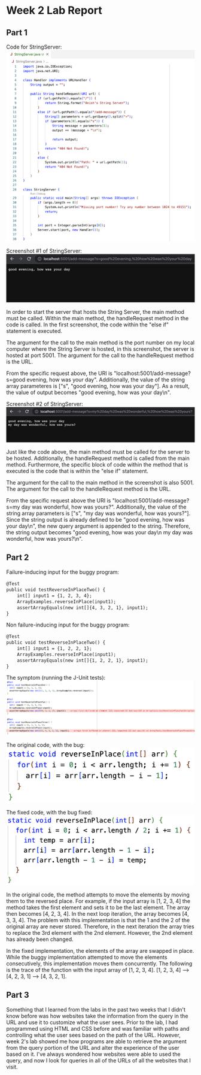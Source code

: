 # Week 2 Lab Report

## Part 1

Code for StringServer:
![Image](images/StringServer.png)

Screenshot #1 of StringServer:
![Image](images/StringServerDemo1.png)

In order to start the server that hosts the String Server, the main method must be called. Within the main method, the handleRequest method in the code is called. In the first screenshot, the code within the "else if" statement is executed.

The argument for the call to the main method is the port number on my local computer where the String Server is hosted, in this screenshot, the server is hosted at port 5001. The argument for the call to the handleRequest method is the URL. 

From the specific request above, the URI is "localhost:5001/add-message?s=good evening, how was your day". Additionally, the value of the string array parameteres is ["s", "good evening, how was your day"]. As a result, the value of output becomes "good evening, how was your day\n".

Screenshot #2 of StringServer:
![Image](images/StringServerDemo2.png)

Just like the code above, the main method must be called for the server to be hosted. Additionally, the handleRequest method is called from the main method. Furthermore, the specific block of code within the method that is executed is the code that is within the "else if" statement. 

The argument for the call to the main method in the screenshot is also 5001. The argument for the call to the handleRequest method is the URL. 

From the specific request above the URI is "localhost:5001/add-message?s=my day was wonderful, how was yours?". Additionally, the value of the string array parameters is ["s", "my day was wonderful, how was yours?"]. Since the string output is already defined to be "good evening, how was your day\n", the new query argument is appended to the string. Therefore, the string output becomes "good evening, how was your day\n my day was wonderful, how was yours?\n".

## Part 2

Failure-inducing input for the buggy program:
```
@Test
public void testReverseInPlaceTwo() {
    int[] input1 = {1, 2, 3, 4};
    ArrayExamples.reverseInPlace(input1);
    assertArrayEquals(new int[]{4, 3, 2, 1}, input1);
}
```

Non failure-inducing input for the buggy program:
```
@Test
public void testReverseInPlaceTwo() {
    int[] input1 = {1, 2, 2, 1};
    ArrayExamples.reverseInPlace(input1);
    assertArrayEquals(new int[]{1, 2, 2, 1}, input1);
}
```

The symptom (running the J-Unit tests):
![Image](images/TestSymptoms.png)

The original code, with the bug:  
![Image](images/PreFix.png)

The fixed code, with the bug fixed:  
![Image](images/PostFix.png)

In the original code, the method attempts to move the elements by moving them to the reversed place. For example, if the input array is [1, 2, 3, 4] the method takes the first element and sets it to be the last element. The array then becomes [4, 2, 3, 4]. In the next loop iteration, the array becomes [4, 3, 3, 4]. The problem with this implementation is that the 1 and the 2 of the original array are never stored. Therefore, in the next iteration the array tries to replace the 3rd element with the 2nd element. However, the 2nd element has already been changed. 

In the fixed implementation, the elements of the array are swapped in place. While the buggy implementation attempted to move the elements consecutively, this implementation moves them concurrently. The following is the trace of the function with the input array of [1, 2, 3, 4]. [1, 2, 3, 4] --> [4, 2, 3, 1] --> [4, 3, 2, 1].

## Part 3

Something that I learned from the labs in the past two weeks that I didn't know before was how websites take the information from the query in the URL and use it to customize what the user sees. Prior to the lab, I had programmed using HTML and CSS before and was familiar with paths and controlling what the user sees based on the path of the URL. However, week 2's lab showed me how programs are able to retrieve the argument from the query portion of the URL and alter the experience of the user based on it. I've always wondered how websites were able to used the query, and now I look for queries in all of the URLs of all the websites that I visit.  
